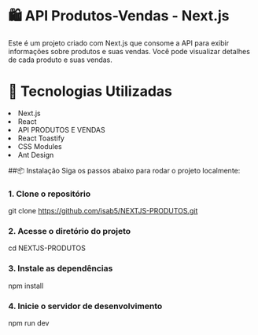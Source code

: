 # 🛍️ API Produtos-Vendas - Next.js
Este é um projeto criado com Next.js que consome a API para exibir informações sobre produtos e suas vendas. Você pode visualizar detalhes de cada produto e suas vendas.

# 🚀 Tecnologias Utilizadas
<li> Next.js
<li>React
<li>API PRODUTOS E VENDAS
<li>React Toastify
<li>CSS Modules
<li>Ant Design

##📦 Instalação
Siga os passos abaixo para rodar o projeto localmente:

### 1. Clone o repositório
git clone https://github.com/isab5/NEXTJS-PRODUTOS.git

### 2. Acesse o diretório do projeto
cd NEXTJS-PRODUTOS

### 3. Instale as dependências
npm install

### 4. Inicie o servidor de desenvolvimento
npm run dev
